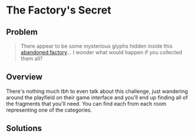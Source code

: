 # The Factory's Secret

## Problem
> There appear to be some mysterious glyphs hidden inside this [abandoned factory](https://2019game.picoctf.com/game)... I wonder what would happen if you collected them all?

## Overview
There's nothing much tbh to even talk about this challenge, just wandering around the playfield on their game interface and you'll end up finding all of the fragments that you'll need. You can find each from each room representing one of the categories.

## Solutions

